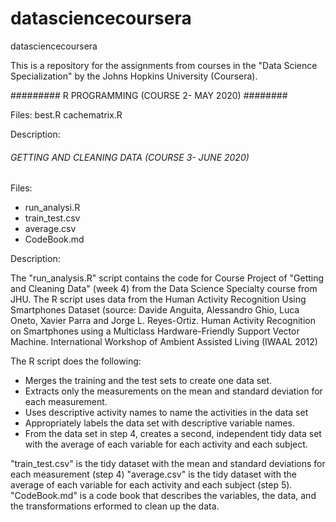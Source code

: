 # datasciencecoursera
datasciencecoursera

This is a repository for the assignments from courses in the "Data Science Specialization" by the Johns Hopkins University (Coursera).


######### R PROGRAMMING (COURSE 2- MAY 2020) ########

Files:
best.R
cachematrix.R


Description:


###### GETTING AND CLEANING DATA (COURSE 3- JUNE 2020) #####
Files:
* run_analysi.R
* train_test.csv
* average.csv
* CodeBook.md

Description:

The  "run_analysis.R" script contains the code for Course Project of "Getting and Cleaning Data" (week 4) from the Data Science Specialty course from JHU. 
The R script uses data from the Human Activity Recognition Using Smartphones Dataset (source: Davide Anguita, Alessandro Ghio, Luca Oneto, Xavier Parra and Jorge L. Reyes-Ortiz. Human Activity Recognition on Smartphones using a Multiclass Hardware-Friendly Support Vector Machine. International Workshop of Ambient Assisted Living (IWAAL 2012)

The R script does the following:

* Merges the training and the test sets to create one data set.
* Extracts only the measurements on the mean and standard deviation for each measurement.
* Uses descriptive activity names to name the activities in the data set
* Appropriately labels the data set with descriptive variable names.
* From the data set in step 4, creates a second, independent tidy data set with the average of each variable for each activity and each subject.

"train_test.csv" is the tidy dataset with the mean and standard deviations for each measurement (step 4)
"average.csv" is the tidy dataset with the average of each variable for each activity and each subject (step 5).
"CodeBook.md" is a code book that describes the variables, the data, and the transformations erformed to clean up the data.
